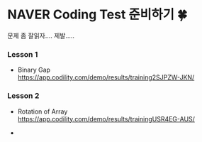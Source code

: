 # NAVER Coding Test 준비하기 🍀

문제 좀 잘읽자.... 제발.....

### Lesson 1
- Binary Gap   
https://app.codility.com/demo/results/training2SJPZW-JKN/


### Lesson 2
- Rotation of Array
https://app.codility.com/demo/results/trainingUSR4EG-AUS/

- 
